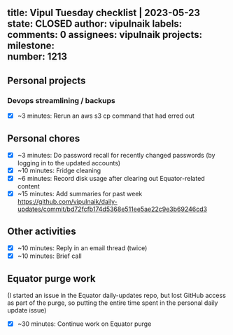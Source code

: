 title:	Vipul Tuesday checklist | 2023-05-23
state:	CLOSED
author:	vipulnaik
labels:	
comments:	0
assignees:	vipulnaik
projects:	
milestone:	
number:	1213
--
## Personal projects

### Devops streamlining / backups

- [x] ~3 minutes: Rerun an aws s3 cp command that had erred out

## Personal chores

- [x] ~3 minutes: Do password recall for recently changed passwords (by logging in to the updated accounts)
- [x] ~10 minutes: Fridge cleaning
- [x] ~6 minutes: Record disk usage after clearing out Equator-related content
- [x] ~15 minutes: Add summaries for past week https://github.com/vipulnaik/daily-updates/commit/bd72fcfb174d5368e511ee5ae22c9e3b69246cd3 

## Other activities

- [x] ~10 minutes: Reply in an email thread (twice)
- [x] ~10 minutes: Brief call

## Equator purge work

(I started an issue in the Equator daily-updates repo, but lost GitHub access as part of the purge, so putting the entire time spent in the personal daily update issue)

- [x] ~30 minutes: Continue work on Equator purge
